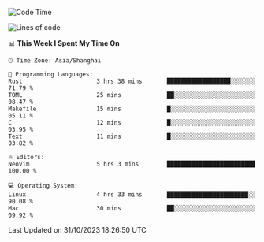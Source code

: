 <!--START_SECTION:waka-->
![Code Time](http://img.shields.io/badge/Code%20Time-1%2C642%20hrs%2040%20mins-blue)

![Lines of code](https://img.shields.io/badge/From%20Hello%20World%20I%27ve%20Written-288.0%20thousand%20lines%20of%20code-blue)

📊 **This Week I Spent My Time On** 

```text
🕑︎ Time Zone: Asia/Shanghai

💬 Programming Languages: 
Rust                     3 hrs 38 mins       ██████████████████░░░░░░░   71.79 % 
TOML                     25 mins             ██░░░░░░░░░░░░░░░░░░░░░░░   08.47 % 
Makefile                 15 mins             █░░░░░░░░░░░░░░░░░░░░░░░░   05.11 % 
C                        12 mins             █░░░░░░░░░░░░░░░░░░░░░░░░   03.95 % 
Text                     11 mins             █░░░░░░░░░░░░░░░░░░░░░░░░   03.82 % 

🔥 Editors: 
Neovim                   5 hrs 3 mins        █████████████████████████   100.00 % 

💻 Operating System: 
Linux                    4 hrs 33 mins       ███████████████████████░░   90.08 % 
Mac                      30 mins             ██░░░░░░░░░░░░░░░░░░░░░░░   09.92 % 
```


 Last Updated on 31/10/2023 18:26:50 UTC
<!--END_SECTION:waka-->
